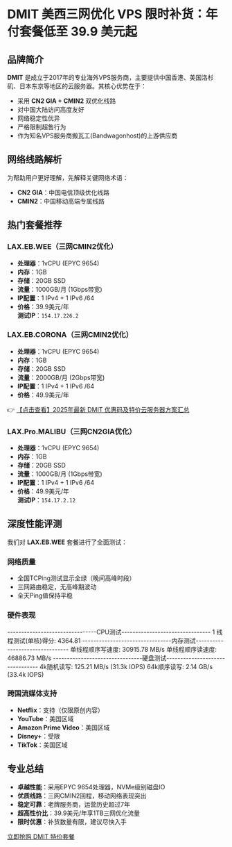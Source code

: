 # DMIT 美西三网优化 VPS 限时补货：年付套餐低至 39.9 美元起

## 品牌简介

**DMIT** 是成立于2017年的专业海外VPS服务商，主要提供中国香港、美国洛杉矶、日本东京等地区的云服务器。其核心优势在于：

- 采用 **CN2 GIA + CMIN2** 双优化线路
- 对中国大陆访问高度友好
- 网络稳定性优异
- 严格限制超售行为
- 作为知名VPS服务商搬瓦工(Bandwagonhost)的上游供应商

## 网络线路解析

为帮助用户更好理解，先解释关键网络术语：

- **CN2 GIA**：中国电信顶级优化线路
- **CMIN2**：中国移动高端专属线路

## 热门套餐推荐

### LAX.EB.WEE（三网CMIN2优化）
- **处理器**：1vCPU (EPYC 9654)
- **内存**：1GB
- **存储**：20GB SSD
- **流量**：1000GB/月 (1Gbps带宽)
- **IP配置**：1 IPv4 + 1 IPv6 /64
- **价格**：39.9美元/年  
**测试IP**：`154.17.226.2`

### LAX.EB.CORONA（三网CMIN2优化）
- **处理器**：1vCPU (EPYC 9654)
- **内存**：1GB
- **存储**：20GB SSD
- **流量**：2000GB/月 (2Gbps带宽)
- **IP配置**：1 IPv4 + 1 IPv6 /64
- **价格**：49.9美元/年

👉 [【点击查看】2025年最新 DMIT 优惠码及特价云服务器方案汇总](https://bit.ly/dmit_coupon)

### LAX.Pro.MALIBU（三网CN2GIA优化）
- **处理器**：1vCPU (EPYC 9654)
- **内存**：1GB
- **存储**：20GB SSD
- **流量**：1000GB/月 (1Gbps带宽)
- **IP配置**：1 IPv4 + 1 IPv6 /64
- **价格**：49.9美元/年  
**测试IP**：`154.17.2.12`

## 深度性能评测

我们对 **LAX.EB.WEE** 套餐进行了全面测试：

### 网络质量
- 全国TCPing测试显示全绿（晚间高峰时段）
- 三网路由稳定，无高峰期波动
- 全天Ping值保持平稳

### 硬件表现

--------------------------------CPU测试--------------------------------
1 线程测试(单核)得分: 4364.81
--------------------------------内存测试--------------------------------
单线程顺序写速度: 30915.78 MB/s
单线程顺序读速度: 46886.73 MB/s
--------------------------------硬盘测试--------------------------------
4k随机读写: 125.21 MB/s (31.3k IOPS)
64k顺序读写: 2.14 GB/s (33.4k IOPS)

### 跨国流媒体支持
- **Netflix**：支持（仅限原创内容）
- **YouTube**：美国区域
- **Amazon Prime Video**：美国区域
- **Disney+**：受限
- **TikTok**：美国区域

## 专业总结

- **卓越性能**：采用EPYC 9654处理器，NVMe级别磁盘IO
- **优质线路**：三网CMIN2回程，移动网络表现突出
- **稳定可靠**：老牌服务商，运营历史超过7年
- **超高性价比**：39.9美元/年享1TB三网优化流量
- **限时优惠**：补货数量有限，建议尽快入手

[立即抢购 DMIT 特价套餐](https://bit.ly/dmit_coupon)
